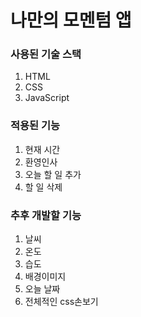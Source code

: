 # 나만의 모멘텀 앱

### 사용된 기술 스택

1. HTML
2. CSS
3. JavaScript

### 적용된 기능

1. 현재 시간
2. 환영인사
3. 오늘 할 일 추가
4. 할 일 삭제

### 추후 개발할 기능

1. 날씨
2. 온도
3. 습도
4. 배경이미지
5. 오늘 날짜
6. 전체적인 css손보기
